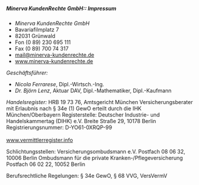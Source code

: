 ##### Minerva KundenRechte GmbH:: Impressum

* _Minerva KundenRechte GmbH_
* Bavariafilmplatz 7
* 82031 Grünwald
* Fon (0 89) 230 695 111
* Fax (0 89) 700 74 317
* mail@minerva-kundenrechte.de
* www.minerva-kundenrechte.de

_Geschäftsführer:_
* _Nicola Ferrarese_, Dipl.-Wirtsch.-Ing.
* _Dr. Björn Lenz_, Aktuar DAV, Dipl.-Mathematiker, Dipl.-Kaufmann

_Handelsregister:_
HRB 19 73 76, Amtsgericht München
Versicherungsberater mit Erlaubnis nach § 34e (1) GewO erteilt durch die IHK München/Oberbayern
Registerstelle: Deutscher Industrie- und Handelskammertag (DIHK) e.V. 
Breite Straße 29, 10178 Berlin 
Registrierungsnummer: D-YO61-0XRQP-99<br></br>
www.vermittlerregister.info

Schlichtungsstellen: 
Versicherungsombudsmann e.V.
Postfach 08 06 32, 10006 Berlin
Ombudsmann für die private Kranken-/Pflegeversicherung 
Postfach 06 02 22, 10052 Berlin

Berufsrechtliche Regelungen:
§ 34e GewO, § 68 VVG, VersVermV
